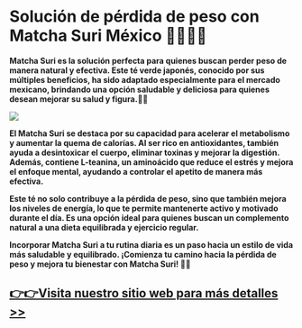 # Solución de pérdida de peso con Matcha Suri México 🍵💪🌿✨

**Matcha Suri es la solución perfecta para quienes buscan perder peso de manera natural y efectiva. Este té verde japonés, conocido por sus múltiples beneficios, ha sido adaptado especialmente para el mercado mexicano, brindando una opción saludable y deliciosa para quienes desean mejorar su salud y figura.💪🔥**

![](https://i.imgur.com/vtOqHWM.jpeg)

**El Matcha Suri se destaca por su capacidad para acelerar el metabolismo y aumentar la quema de calorías. Al ser rico en antioxidantes, también ayuda a desintoxicar el cuerpo, eliminar toxinas y mejorar la digestión. Además, contiene L-teanina, un aminoácido que reduce el estrés y mejora el enfoque mental, ayudando a controlar el apetito de manera más efectiva.**

**Este té no solo contribuye a la pérdida de peso, sino que también mejora los niveles de energía, lo que te permite mantenerte activo y motivado durante el día. Es una opción ideal para quienes buscan un complemento natural a una dieta equilibrada y ejercicio regular.**

**Incorporar Matcha Suri a tu rutina diaria es un paso hacia un estilo de vida más saludable y equilibrado. ¡Comienza tu camino hacia la pérdida de peso y mejora tu bienestar con Matcha Suri! 🌱💚**

## [**👉👉Visita nuestro sitio web para más detalles >>**](https://uhfca64994uh.axdsz.pro/?target=-7EBNQCgQAAAezRwMDBIQABQEBEREKEQkKEQ1CEQ0SAAF_YWRjb21ibwEx&al=92995&ap=-1)
